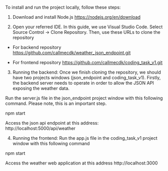 To install and run the project locally, follow these steps:

1.	Download and install Node.js
https://nodejs.org/en/download

2.	Open your referred IDE. In this guide, we use Visual Studio Code. Select Source Control -> Clone Repository. Then, use these URLs to clone the repository
+ For backend repository
https://github.com/callmecdk/weather_json_endpoint.git 

+ For frontend repository
https://github.com/callmecdk/coding_task_v1.git 

3.	Running the backend:
Once we finish cloning the repository, we should have two projects windows (json_endpoint and coding_task_v1). Firstly, the backend server needs to operate in order to allow the JSON API exposing the weather data. 

Run the server.js file in the json_endpoint project window with this following command. Please note, this is an important step. 

npm start

Access the json api endpoint at this address:
http://localhost:5000/api/weather 

4.	Running the frontend:
Run the app.js file in the coding_task_v1 project window with this following command

npm start

Access the weather web application at this address
http://localhost:3000 
